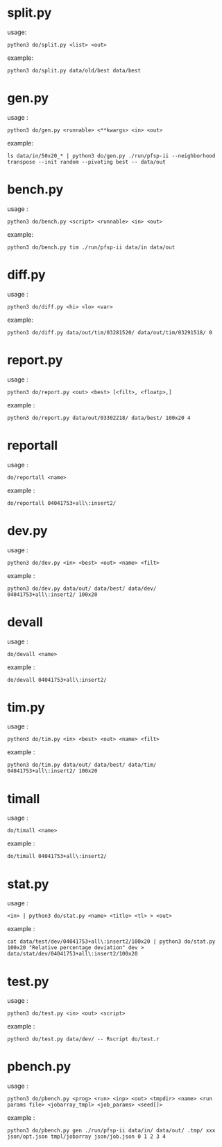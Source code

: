 



split.py
==


usage:

	python3 do/split.py <list> <out>


example:
	
	python3 do/split.py data/old/best data/best




gen.py
==


usage :

	python3 do/gen.py <runnable> <**kwargs> <in> <out>


example:

	ls data/in/50x20_* | python3 do/gen.py ./run/pfsp-ii --neighborhood transpose --init random --pivoting best -- data/out


bench.py
==


usage :

	python3 do/bench.py <script> <runnable> <in> <out>


example:

	python3 do/bench.py tim ./run/pfsp-ii data/in data/out




diff.py
==


usage :

	python3 do/diff.py <hi> <lo> <var>


example:

	python3 do/diff.py data/out/tim/03281520/ data/out/tim/03291518/ 0




report.py
==


usage :

	python3 do/report.py <out> <best> [<filt>, <floatp>,]


example :

	python3 do/report.py data/out/03302218/ data/best/ 100x20 4


reportall
==

usage :

	do/reportall <name>

example :

	do/reportall 04041753+all\:insert2/



dev.py
==


usage :

	python3 do/dev.py <in> <best> <out> <name> <filt>


example :

	python3 do/dev.py data/out/ data/best/ data/dev/ 04041753+all\:insert2/ 100x20



devall
==

usage :

	do/devall <name>

example :

	do/devall 04041753+all\:insert2/


tim.py
==


usage :

	python3 do/tim.py <in> <best> <out> <name> <filt>


example :

	python3 do/tim.py data/out/ data/best/ data/tim/ 04041753+all\:insert2/ 100x20



timall
==

usage :

	do/timall <name>

example :

	do/timall 04041753+all\:insert2/




stat.py
==


usage :

	<in> | python3 do/stat.py <name> <title> <tl> > <out>


example :

	cat data/test/dev/04041753+all\:insert2/100x20 | python3 do/stat.py 100x20 "Relative percentage deviation" dev > data/stat/dev/04041753+all\:insert2/100x20



test.py
==


usage :

	python3 do/test.py <in> <out> <script>


example :

	python3 do/test.py data/dev/ -- Rscript do/test.r







pbench.py
==



usage :

	python3 do/pbench.py <prog> <run> <inp> <out> <tmpdir> <name> <run params file> <jobarray_tmpl> <job_params> <seed[]>

example :

	python3 do/pbench.py gen ./run/pfsp-ii data/in/ data/out/ .tmp/ xxx json/opt.json tmpl/jobarray json/job.json 0 1 2 3 4